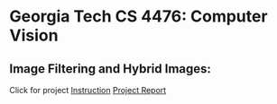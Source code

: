 # Georgia Tech CS 4476: Computer Vision

## Image Filtering and Hybrid Images:
Click for project [Instruction](https://www.cc.gatech.edu/~hays/compvision/proj1/)
[Project Report](http://alexan0218.github.io/projects/cv/proj1)
